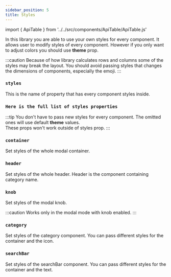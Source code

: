 ```yaml
---
sidebar_position: 5
title: Styles
---
```


import { ApiTable } from '../../src/components/ApiTable/ApiTable.js'

In this library you are able to use your own styles for every component. It allows user to modify styles of every component. However if you only want to adjust colors you should use **theme** prop.

:::caution
Because of how library calculates rows and columns some of the styles may break the layout. You should avoid passing styles that changes the dimensions of components, especially the emoji.
:::

### `styles`

This is the name of property that has every component styles inside.

<ApiTable typeVal='Record<string, ViewStyle>' defaultVal='{}'/>

### `Here is the full list of styles properties`

:::tip
You don't have to pass new styles for every component. The omitted ones will use default **theme** values.  
These props won't work outside of styles prop.
:::

### `container`

Set styles of the whole modal container.

<ApiTable typeVal='ViewStyle' defaultVal='{}'/>

### `header`

Set styles of the whole header. Header is the component containing category name.

<ApiTable typeVal='ViewStyle' defaultVal='{}'/>

### `knob`

Set styles of the modal knob.

:::caution
Works only in the modal mode with knob enabled.
:::

<ApiTable typeVal='ViewStyle' defaultVal='{}'/>

### `category`

Set styles of the category component. You can pass different styles for the container and the icon.

<ApiTable typeVal='ViewStyle' defaultVal='{ container: {}, icon: {} }'/>

### `searchBar`

Set styles of the searchBar component. You can pass different styles for the container and the text.

<ApiTable typeVal='ViewStyle' defaultVal='{ container: {}, text: {} }'/>

